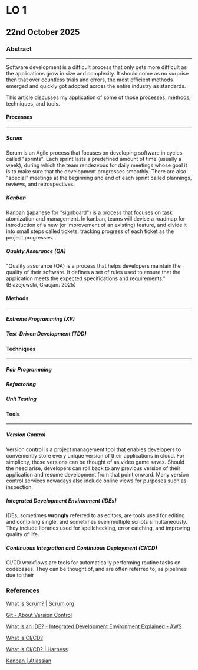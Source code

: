 # LO 1

## 22nd October 2025

### Abstract

---

Software development is a difficult process that only gets more difficult as the applications grow in size and complexity. It should come as no surprise then that over countless trials and errors, the most efficient methods emerged and quickly got adopted across the entire industry as standards.

This article discusses my application of some of those processes, methods, techniques, and tools.

#### Processes

---

##### Scrum

Scrum is an Agile process that focuses on developing software in cycles called "sprints". Each sprint lasts a predefined amount of time (usually a week), during which the team rendezvous for daily meetings whose goal it is to make sure that the development progresses smoothly. There are also "special" meetings at the beginning and end of each sprint called plannings, reviews, and retrospectives.

##### Kanban

Kanban (japanese for "signboard") is a process that focuses on task atomization and management. In kanban, teams will devise a roadmap for introduction of a new (or improvement of an existing) feature, and divide it into small steps called tickets, tracking progress of each ticket as the project progresses.

##### Quality Assurance (QA)

"Quality assurance (QA) is a process that helps developers maintain the quality of their software. It defines a set of rules used to ensure that the application meets the expected specifications and requirements." (Blazejowski, Gracjan. 2025)

#### Methods

---

##### Extreme Programming (XP)

##### Test-Driven Development (TDD)

#### Techniques

---

##### Pair Programming

##### Refactoring

##### Unit Testing

#### Tools

---

##### Version Control

Version control is a project management tool that enables developers to conveniently store every unique version of their applications in cloud. For simplicity, those versions can be thought of as video game saves. Should the need arise, developers can roll back to any previous version of their application and resume development from that point onward. Many version control services nowadays also include online views for purposes such as inspection.

##### Integrated Development Environment (IDEs)

IDEs, sometimes **wrongly** referred to as editors, are tools used for editing and compiling single, and sometimes even multiple scripts simultaneously. They include libraries used for spellchecking, error catching, and improving quality of life.

##### Continuous Integration and Continuous Deployment (CI/CD)

CI/CD workflows are tools for automatically performing routine tasks on codebases. They can be thought of, and are often referred to, as pipelines due to their 



### References

[What is Scrum? | Scrum.org](https://www.scrum.org/resources/what-scrum-module)

[Git - About Version Control](https://git-scm.com/book/ms/v2/Getting-Started-About-Version-Control)

[What is an IDE? - Integrated Development Environment Explained - AWS](https://aws.amazon.com/what-is/ide/)

[What is CI&#x2F;CD?](https://about.gitlab.com/topics/ci-cd/)

[What is CI/CD? | Harness](https://www.harness.io/harness-devops-academy/what-is-ci-cd)

[Kanban | Atlassian](https://www.atlassian.com/agile/kanban)
